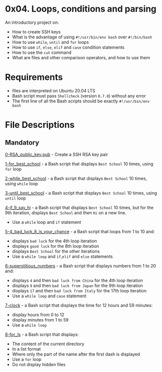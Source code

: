 # 0x04. Loops, conditions and parsing
An introductory project on:

- How to create SSH keys
- What is the advantage of using `#!/usr/bin/env bash` over `#!/bin/bash`
- How to use `while`, `until` and `for` loops
- How to use `if`, `else`, `elif` and `case` condition statements
- How to use the `cut` command
- What are files and other comparison operators, and how to use them

# Requirements
- files are interpreted on Ubuntu 20.04 LTS
- Bash script must pass `Shellcheck` (version `0.7.0`) without any error
- The first line of all the Bash scripts should be exactly `#!/usr/bin/env bash`

# File Descriptions
## Mandatory
[0-RSA_public_key.pub](https://github.com/Gbeminiyi-S/alx-system_engineering-devops/blob/master/0x04-loops_conditions_and_parsing/0-RSA_public_key.pub) - Create a SSH RSA key pair

[1-for_best_school](https://github.com/Gbeminiyi-S/alx-system_engineering-devops/blob/master/0x04-loops_conditions_and_parsing/1-for_best_school) - a Bash script that displays `Best School` 10 times, using `for` loop

[2-while_best_school](https://github.com/Gbeminiyi-S/alx-system_engineering-devops/blob/master/0x04-loops_conditions_and_parsing/2-while_best_school) - a Bash script that displays `Best School` 10 times, using `while` loop

[3-until_best_school](https://github.com/Gbeminiyi-S/alx-system_engineering-devops/blob/master/0x04-loops_conditions_and_parsing/3-until_best_school) -  a Bash script that displays `Best School` 10 times, using `until` loop

[4-if_9_say_hi](https://github.com/Gbeminiyi-S/alx-system_engineering-devops/blob/master/0x04-loops_conditions_and_parsing/4-if_9_say_hi) - a Bash script that displays `Best School` 10 times, but for the 9th iteration, displays `Best School` and then `Hi` on a new line. 
- Use a `while` loop and `if` statement

[5-4_bad_luck_8_is_your_chance](https://github.com/Gbeminiyi-S/alx-system_engineering-devops/blob/master/0x04-loops_conditions_and_parsing/5-4_bad_luck_8_is_your_chance) - a Bash script that loops from 1 to 10 and:
- displays `bad luck` for the 4th loop iteration
- displays `good luck` for the 8th loop iteration
- displays `Best School` for the other iterations
- Use a `while loop` and `if`,`elif` and `else` statements

[6-superstitious_numbers](https://github.com/Gbeminiyi-S/alx-system_engineering-devops/blob/master/0x04-loops_conditions_and_parsing/6-superstitious_numbers) - a Bash script that displays numbers from 1 to 20 and:
- displays `4` and then `bad luck from China` for the 4th loop iteration
- displays `9` and then `bad luck from Japan` for the 9th loop iteration
- displays `17` and then `bad luck from Italy` for the 17th loop iteration
- Use a `while loop` and `case` statement

[7-clock](https://github.com/Gbeminiyi-S/alx-system_engineering-devops/blob/master/0x04-loops_conditions_and_parsing/7-clock) - a Bash script that displays the time for 12 hours and 59 minutes:
- display hours from 0 to 12
- display minutes from 1 to 59
- Use a `while loop`

[8-for_ls](https://github.com/Gbeminiyi-S/alx-system_engineering-devops/blob/master/0x04-loops_conditions_and_parsing/8-for_ls) - a Bash script that displays:
- The content of the current directory
- In a list format
- Where only the part of the name after the first dash is displayed
- Use a `for` loop
- Do not display hidden files
